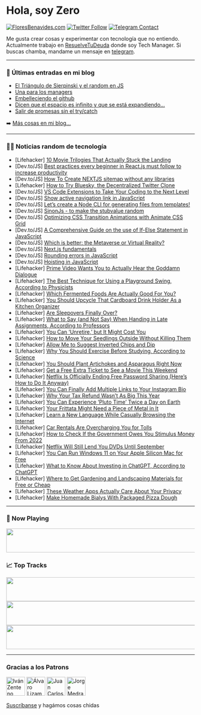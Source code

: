 # Hola, soy Zero

[![FloresBenavides.com](https://img.shields.io/website?down_message=oops&label=MiBlog&style=for-the-badge&up_message=online&url=https%3A%2F%2Ffloresbenavides.com)](https://floresbenavides.com) [![Twitter Follow](https://img.shields.io/twitter/follow/ZeroDragon?color=%231DA1F2&label=Follow&logo=twitter&logoColor=ffffff&style=for-the-badge)](https://twitter.com/zerodragon) [![Telegram Contact](https://img.shields.io/badge/escr%C3%ADbeme-ZeroDragon-%2326A5E4?style=for-the-badge&logo=telegram)](https://t.me/zerodragon)

Me gusta crear cosas y experimentar con tecnología que no entiendo.
Actualmente trabajo en [ResuelveTuDeuda](http://github.com/resuelve) donde soy Tech Manager.
Si buscas chamba, mandame un mensaje en [telegram](https://t.me/zerodragon).

---

### 📕 Últimas entradas en mi blog
<!-- BLOG-POST-LIST:START -->
- [El Triángulo de Sierpinski y el random en JS](https://floresbenavides.com/el-triangulo-de-sierpinski-y-el-random-en-js/)
- [Una para los managers](https://floresbenavides.com/una-para-los-managers/)
- [Embelleciendo el github](https://floresbenavides.com/embelleciendo-el-github/)
- [Dicen que el espacio es infinito y que se está expandiendo…](https://floresbenavides.com/dicen-que-el-espacio-es-infinito-y-que-se-esta-expandiendo/)
- [Salir de promesas sin el try/catch](https://floresbenavides.com/salir-de-promesas-sin-el-try-catch/)
<!-- BLOG-POST-LIST:END -->

➡️ [Más cosas en mi blog...](https://floresbenavides.com)

---

### 👨‍💻 Noticias random de tecnología
<!-- TECH-POSTS:START -->
- [Lifehacker] [10 Movie Trilogies That Actually Stuck the Landing](https://lifehacker.com/10-movie-trilogies-that-actually-stuck-the-landing-1850345569)
- [Dev.to/JS] [Best practices every beginner in React.js must follow to increase productivity](https://dev.to/qbentil/best-practices-every-beginner-in-reactjs-must-follow-to-increase-productivity-2kjc)
- [Dev.to/JS] [How To Create NEXTJS sitemap without any libraries](https://dev.to/omriluz/how-to-create-nextjs-sitemap-without-any-libraries-3kfg)
- [Lifehacker] [How to Try Bluesky, the Decentralized Twitter Clone](https://lifehacker.com/how-to-try-bluesky-the-decentralized-twitter-clone-1850358929)
- [Dev.to/JS] [VS Code Extensions to Take Your Coding to the Next Level](https://dev.to/documatic/vs-code-extensions-to-take-your-coding-to-the-next-level-50od)
- [Dev.to/JS] [Show active navigation link in JavaScript](https://dev.to/coder4_life/show-active-navigation-link-in-javascript-309g)
- [Dev.to/JS] [Let’s create a Node CLI for generating files from templates!](https://dev.to/dusan100janovic/lets-create-a-node-cli-for-generating-files-from-templates-4m05)
- [Dev.to/JS] [SinonJs - to make the stubvalue random](https://dev.to/vjnvisakh/sinonjs-to-make-the-stubvalue-random-3616)
- [Dev.to/JS] [Optimizing CSS Transition Animations with Animate CSS Grid](https://dev.to/scofieldidehen/optimizing-css-transition-animations-with-animate-css-grid-8dm)
- [Dev.to/JS] [A Comprehensive Guide on the use of If-Else Statement in JavaScript](https://dev.to/ghloriey/a-comprehensive-guide-on-the-use-of-if-else-statement-in-javascript-3792)
- [Dev.to/JS] [Which is better: the Metaverse or Virtual Reality?](https://dev.to/pavandkumar35/which-is-better-the-metaverse-or-virtual-reality-573o)
- [Dev.to/JS] [Next.js fundamentals](https://dev.to/hassanhabibtahir/nextjs-fundamentals-19ho)
- [Dev.to/JS] [Rounding errors in JavaScript](https://dev.to/kristof1345/rounding-errors-in-javascript-2b93)
- [Dev.to/JS] [Hoisting in JavaScript](https://dev.to/devlawrence/hoisting-in-javascript-5bk5)
- [Lifehacker] [Prime Video Wants You to Actually Hear the Goddamn Dialogue](https://lifehacker.com/prime-video-wants-you-to-actually-hear-the-goddamn-dial-1850355601)
- [Lifehacker] [The Best Technique for Using a Playground Swing, According to Physicists](https://lifehacker.com/the-best-technique-for-using-a-playground-swing-accord-1850355533)
- [Lifehacker] [Which Fermented Foods Are Actually Good For You?](https://lifehacker.com/which-fermented-foods-are-actually-good-for-you-1850350371)
- [Lifehacker] [You Should Upcycle That Cardboard Drink Holder As a Kitchen Organizer](https://lifehacker.com/you-should-upcycle-that-cardboard-drink-holder-as-a-kit-1850352532)
- [Lifehacker] [Are Sleepovers Finally Over?](https://lifehacker.com/are-sleepovers-finally-over-1850352705)
- [Lifehacker] [What to Say &lpar;and Not Say&rpar; When Handing in Late Assignments, According to Professors](https://lifehacker.com/what-to-say-and-not-say-when-handing-in-late-assignme-1850343910)
- [Lifehacker] [You Can ‘Unretire,’ but It Might Cost You](https://lifehacker.com/you-can-unretire-but-it-might-cost-you-1850353487)
- [Lifehacker] [How to Move Your Seedlings Outside Without Killing Them](https://lifehacker.com/how-to-move-your-seedlings-outside-without-killing-them-1850346123)
- [Lifehacker] [Allow Me to Suggest Inverted Chips and Dip](https://lifehacker.com/allow-me-to-suggest-inverted-chips-and-dip-1850350444)
- [Lifehacker] [Why You Should Exercise Before Studying, According to Science](https://lifehacker.com/why-you-should-exercise-before-studying-according-to-s-1850347857)
- [Lifehacker] [You Should Plant Artichokes and Asparagus Right Now](https://lifehacker.com/you-should-plant-artichokes-and-asparagus-right-now-1850346525)
- [Lifehacker] [Get a Free Extra Ticket to See a Movie This Weekend](https://lifehacker.com/get-a-free-extra-ticket-to-see-a-movie-this-weekend-1850354146)
- [Lifehacker] [Netflix Is Officially Ending Free Password Sharing &lpar;Here’s How to Do It Anyway&rpar;](https://lifehacker.com/netflixs-new-password-sharing-rules-and-how-to-get-aro-1850058887)
- [Lifehacker] [You Can Finally Add Multiple Links to Your Instagram Bio](https://lifehacker.com/you-can-finally-add-multiple-links-to-your-instagram-bi-1850353334)
- [Lifehacker] [Why Your Tax Refund Wasn’t As Big This Year](https://lifehacker.com/why-your-tax-refund-wasn-t-as-big-this-year-1850350485)
- [Lifehacker] [You Can Experience ‘Pluto Time’ Twice a Day on Earth](https://lifehacker.com/you-can-experience-pluto-time-twice-a-day-on-earth-1850349379)
- [Lifehacker] [Your Frittata Might Need a Piece of Metal in It](https://lifehacker.com/your-frittata-might-need-a-piece-of-metal-in-it-1850346023)
- [Lifehacker] [Learn a New Language While Casually Browsing the Internet](https://lifehacker.com/learn-a-new-language-while-casually-browsing-the-intern-1850345991)
- [Lifehacker] [Car Rentals Are Overcharging You for Tolls](https://lifehacker.com/car-rentals-are-overcharging-you-for-tolls-1850345927)
- [Lifehacker] [How to Check If the Government Owes You Stimulus Money From 2022](https://lifehacker.com/how-to-check-if-the-government-owes-you-stimulus-money-1850348381)
- [Lifehacker] [Netflix Will Still Lend You DVDs Until September](https://lifehacker.com/you-can-still-get-dvds-from-netflix-and-maybe-you-shou-1849586365)
- [Lifehacker] [You Can Run Windows 11 on Your Apple Silicon Mac for Free](https://lifehacker.com/you-can-run-windows-11-on-your-apple-silicon-mac-for-fr-1850347186)
- [Lifehacker] [What to Know About Investing in ChatGPT, According to ChatGPT](https://lifehacker.com/what-to-know-about-investing-in-chatgpt-according-to-c-1850344557)
- [Lifehacker] [Where to Get Gardening and Landscaping Materials for Free or Cheap](https://lifehacker.com/where-to-get-gardening-and-landscaping-materials-for-fr-1850346771)
- [Lifehacker] [These Weather Apps Actually Care About Your Privacy](https://lifehacker.com/these-weather-apps-actually-care-about-your-privacy-1850342974)
- [Lifehacker] [Make Homemade Bialys With Packaged Pizza Dough](https://lifehacker.com/make-homemade-bialys-with-packaged-pizza-dough-1850349658)<!-- TECH-POSTS:END -->

---

### 🎵 Now Playing
<a href="https://spotify-now-playing-dun.vercel.app/now-playing?open"><img src="https://spotify-now-playing-dun.vercel.app/now-playing" width="540" height="64"></a>

### 📈 Top Tracks
<a href="https://spotify-now-playing-dun.vercel.app/top-tracks?i=1&open"><img src="https://spotify-now-playing-dun.vercel.app/top-tracks?i=1" width="540" height="64"></a>
<a href="https://spotify-now-playing-dun.vercel.app/top-tracks?i=2&open"><img src="https://spotify-now-playing-dun.vercel.app/top-tracks?i=2" width="540" height="64"></a>
<a href="https://spotify-now-playing-dun.vercel.app/top-tracks?i=3&open"><img src="https://spotify-now-playing-dun.vercel.app/top-tracks?i=3" width="540" height="64"></a>

---

### Gracias a los Patrons
[<img src="https://avatars.githubusercontent.com/u/243380?v=4" alt="Iván Zenteno" width="50px">](https://github.com/k001) [<img src="https://avatars.githubusercontent.com/u/19955639?v=4" alt="Álvaro Lizama" width="50px">](https://github.com/alvarolizama) [<img src="https://avatars.githubusercontent.com/u/2718753?v=4" alt="Juan Carlos Ruiz" width="50px">](https://github.com/JuanCrg90) [<img src="https://avatars.githubusercontent.com/u/37025?v=4" alt="Jorge Medrano" width="50px">](https://github.com/h1pp1e) 

[Suscríbanse](https://www.patreon.com/zerodragon) y hagámos cosas chidas
